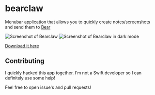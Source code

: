 # bearclaw

Menubar application that allows you to quickly create notes/screenshots and send them to [Bear](https://www.bear-writer.com/)

![Screenshot of Bearclaw](https://savjee.github.io/bearclaw/img/screenshot.png)
![Screenshot of Bearclaw in dark mode](https://savjee.github.io/bearclaw/img/screenshot-dark.png)

[Download it here](https://github.com/Savjee/bearclaw/releases/)

## Contributing
I quickly hacked this app together. I'm not a Swift developer so I can definitely use some help!

Feel free to open issue's and pull requests!
